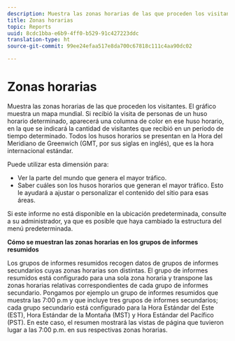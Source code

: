 ```yaml
---
description: Muestra las zonas horarias de las que proceden los visitantes. El gráfico muestra un mapa mundial. Si recibió la visita de personas de un huso horario determinado, aparecerá una columna de color en ese huso horario, en la que se indicará la cantidad de visitantes que recibió en un período de tiempo determinado. Todos los husos horarios se presentan en la Hora del Meridiano de Greenwich (GMT, por sus siglas en inglés), que es la hora internacional estándar.
title: Zonas horarias
topic: Reports
uuid: 8cdc1bba-e6b9-4ff0-b529-91c427223ddc
translation-type: ht
source-git-commit: 99ee24efaa517e8da700c67818c111c4aa90dc02

---
```



# Zonas horarias

Muestra las zonas horarias de las que proceden los visitantes. El gráfico muestra un mapa mundial. Si recibió la visita de personas de un huso horario determinado, aparecerá una columna de color en ese huso horario, en la que se indicará la cantidad de visitantes que recibió en un período de tiempo determinado. Todos los husos horarios se presentan en la Hora del Meridiano de Greenwich (GMT, por sus siglas en inglés), que es la hora internacional estándar.

Puede utilizar esta dimensión para:

* Ver la parte del mundo que genera el mayor tráfico.
* Saber cuáles son los husos horarios que generan el mayor tráfico. Esto le ayudará a ajustar o personalizar el contenido del sitio para esas áreas.

Si este informe no está disponible en la ubicación predeterminada, consulte a su administrador, ya que es posible que haya cambiado la estructura del menú predeterminada.

**Cómo se muestran las zonas horarias en los grupos de informes resumidos**

Los grupos de informes resumidos recogen datos de grupos de informes secundarios cuyas zonas horarias son distintas. El grupo de informes resumidos está configurado para una sola zona horaria y transpone las zonas horarias relativas correspondientes de cada grupo de informes secundario. Pongamos por ejemplo un grupo de informes resumidos que muestra las 7:00 p.m y que incluye tres grupos de informes secundarios; cada grupo secundario está configurado para la Hora Estándar del Este (EST), Hora Estándar de la Montaña (MST) y Hora Estándar del Pacífico (PST). En este caso, el resumen mostrará las vistas de página que tuvieron lugar a las 7:00 p.m. en sus respectivas zonas horarias.
